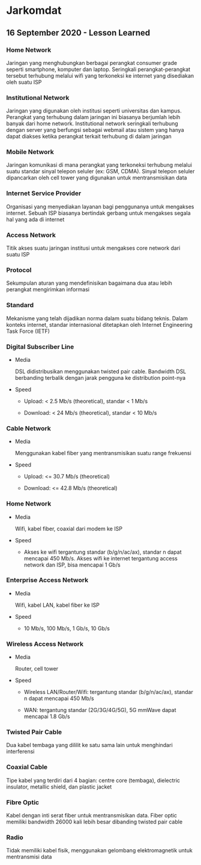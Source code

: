 # Jarkomdat

## 16 September 2020 - Lesson Learned

### Home Network

Jaringan yang menghubungkan berbagai perangkat consumer grade seperti smartphone, komputer dan laptop. Seringkali perangkat-perangkat tersebut terhubung melalui wifi yang terkoneksi ke internet yang disediakan oleh suatu ISP

### Institutional Network

Jaringan yang digunakan oleh institusi seperti universitas dan kampus. Perangkat yang terhubung dalam jaringan ini biasanya berjumlah lebih banyak dari home network. Institutional network seringkali terhubung dengan server yang berfungsi sebagai webmail atau sistem yang hanya dapat diakses ketika perangkat terkait terhubung di dalam jaringan

### Mobile Network

Jaringan komunikasi di mana perangkat yang terkoneksi terhubung melalui suatu standar sinyal telepon seluler (ex: GSM, CDMA). Sinyal telepon seluler dipancarkan oleh cell tower yang digunakan untuk mentransmisikan data

### Internet Service Provider

Organisasi yang menyediakan layanan bagi penggunanya untuk mengakses internet. Sebuah ISP biasanya bertindak gerbang untuk mengakses segala hal yang ada di internet

### Access Network

Titik akses suatu jaringan institusi untuk mengakses core network dari suatu ISP

### Protocol

Sekumpulan aturan yang mendefinisikan bagaimana dua atau lebih perangkat mengirimkan informasi

### Standard

Mekanisme yang telah dijadikan norma dalam suatu bidang teknis. Dalam konteks internet, standar internasional ditetapkan oleh Internet Engineering Task Force (IETF)

### Digital Subscriber Line

- Media
  
  DSL didistribusikan menggunakan twisted pair cable. Bandwidth DSL berbanding terbalik dengan jarak pengguna ke distribution point-nya

- Speed
  
  - Upload: < 2.5 Mb/s (theoretical), standar < 1 Mb/s
  
  - Download: < 24 Mb/s (theoretical), standar < 10 Mb/s

### Cable Network

- Media
  
  Menggunakan kabel fiber yang mentransmisikan suatu range frekuensi

- Speed
  
  - Upload: <= 30.7 Mb/s (theoretical)
  
  - Download: <= 42.8 Mb/s (theoretical)

### Home Network

- Media
  
  Wifi, kabel fiber, coaxial dari modem ke ISP

- Speed
  
  - Akses ke wifi tergantung standar (b/g/n/ac/ax), standar n dapat mencapai 450 Mb/s. Akses wifi ke internet tergantung access network dan ISP, bisa mencapai 1 Gb/s

### Enterprise Access Network

- Media
  
  Wifi, kabel LAN, kabel fiber ke ISP

- Speed
  
  - 10 Mb/s, 100 Mb/s, 1 Gb/s, 10 Gb/s

### Wireless Access Network

- Media
  
  Router, cell tower

- Speed
  
  - Wireless LAN/Router/Wifi: tergantung standar (b/g/n/ac/ax), standar n dapat mencapai 450 Mb/s
  
  - WAN: tergantung standar (2G/3G/4G/5G), 5G mmWave dapat mencapai 1.8 Gb/s

### Twisted Pair Cable

Dua kabel tembaga yang dililit ke satu sama lain untuk menghindari interferensi

### Coaxial Cable

Tipe kabel yang terdiri dari 4  bagian: centre core (tembaga), dielectric insulator, metallic shield, dan plastic jacket

### Fibre Optic

Kabel dengan inti serat fiber untuk mentransmisikan data. Fiber optic memiliki bandwidth 26000 kali lebih besar dibanding twisted pair cable

### Radio

Tidak memiliki kabel fisik, menggunakan gelombang elektromagnetik untuk mentransmisi data